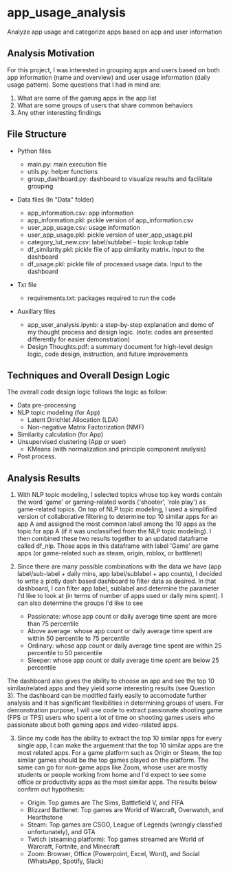 # app_usage_analysis
 Analyze app usage and categorize apps based on app and user information
 
 ## Analysis Motivation
 For this project, I was interested in grouping apps and users based on both app information (name and overview) and user usage information (daily usage pattern). Some questions that I had in mind are:
 1. What are some of the gaming apps in the app list
 2. What are some groups of users that share common behaviors
 3. Any other interesting findings

## File Structure
- Python files
  - main.py: main execution file
  - utils.py: helper functions
  - group_dashboard.py: dashboard to visualize results and facilitate grouping

- Data files (In "Data" folder)
  - app_information.csv: app information
  - app_information.pkl: pickle version of app_information.csv
  - user_app_usage.csv: usage information
  - user_app_usage.pkl: pickle version of user_app_usage.pkl
  - category_lut_new.csv: label/sublabel - topic lookup table
  - df_similarity.pkl: pickle file of app similarity matrix. Input to the dashboard
  - df_usage.pkl: pickle file of processed usage data. Input to the dashboard

- Txt file
  - requirements.txt: packages required to run the code
 
- Auxillary files
  - app_user_analysis.ipynb: a step-by-step explanation and demo of my thought process and design logic. (note: codes are presented differently for easier demonstration)
  - Design Thoughts.pdf: a summary document for high-level design logic, code design, instruction, and future improvements
 
 ## Techniques and Overall Design Logic
 The overall code design logic follows the logic as follow:

- Data pre-processing
- NLP topic modeling (for App)
  - Latent Dirichlet Allocation (LDA)
  - Non-negative Matrix Factorization (NMF)
- Similarity calculation (for App)
- Unsupervised clustering (App or user)
  - KMeans (with normalization and principle component analysis)
- Post process.

## Analysis Results
1. With NLP topic modeling, I selected topics whose top key words contain the word 'game' or gaming-related words ('shooter', 'role play') as game-related topics. On top of NLP topic modeling, I used a simplified version of collaborative filtering to determine top 10 similar apps for an app A and assigned the most common label among the 10 apps as the topic for app A (if it was unclassified from the NLP topic modeling). I then combined these two results together to an updated dataframe called df_nlp. Those apps in this dataframe with label 'Game' are game apps (or game-related such as steam, origin, roblox, or battlenet)

2. Since there are many possible combinations with the data we have (app label/sub-label + daily mins, app label/sublabel + app counts), I decided to write a plotly dash based dashboard to filter data as desired. In that dashboard, I can filter app label, sublabel and determine the parameter I'd like to look at (in terms of number of apps used or daily mins spent). I can also determine the groups I'd like to see

   - Passionate: whose app count or daily average time spent are more than 75 percentile
   - Above average: whose app count or daily average time spent are within 50 percentile to 75 percentile
   - Ordinary: whose app count or daily average time spent are within 25 percentile to 50 percentile
   - Sleeper: whose app count or daily average time spent are below 25 percentile

The dashboard also gives the ability to choose an app and see the top 10 similar/related apps and they yield some interesting results (see Question 3). The dashboard can be modified fairly easily to accomodate further analysis and it has significant flexibilities in determining groups of users. For demonstration purpose, I will use code to extract passionate shooting game (FPS or TPS) users who spent a lot of time on shooting games users who passionate about both gaming apps and video-related apps.

3. Since my code has the ability to extract the top 10 similar apps for every single app, I can make the arguement that the top 10 similar apps are the most related apps. For a game platform such as Origin or Steam, the top similar games should be the top games played on the platform. The same can go for non-game apps like Zoom, whose user are mostly students or people working from home and I'd expect to see some office or productivity apps as the most similar apps. The results below confirm out hypothesis:

   - Origin: Top games are The Sims, Battlefield V, and FIFA
   - Blizzard Battlenet: Top games are World of Warcraft, Overwatch, and Hearthstone
   - Steam: Top games are CSGO, League of Legends (wrongly classfied unfortunately), and GTA
   - Twtich (steaming platform): Top games streamed are World of Warcraft, Fortnite, and Minecraft
   - Zoom: Browser, Office (Powerpoint, Excel, Word), and Social (WhatsApp, Spotify, Slack)
